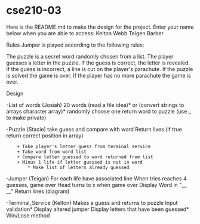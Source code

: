# cse210-03
Here is the README.md to make the design for the project. Enter your name below when you are able to access:
Kelton Webb
Teigen Barber

Rules
Jumper is played according to the following rules:

The puzzle is a secret word randomly chosen from a list.
The player guesses a letter in the puzzle.
If the guess is correct, the letter is revealed.
If the guess is incorrect, a line is cut on the player's parachute.
If the puzzle is solved the game is over.
If the player has no more parachute the game is over.


Design

-List of words (Josiah)
    20 words (read a file idea)* or (convert strings to arrays character array)*
    randomly choose one
    return word to puzzle (use _ to make private)

-Puzzle (Stacie)
    take guess and compare with word
        Return lives (if true return correct position in array)
    
        + Take player's letter guess from terminal service
        + Take word from word list
        + Compare letter guessed to word returned from list
        + Minus 1 life if letter guessed is not in word
            * Make list of letters already guessed

-Jumper (Teigan)
    For each life have associated line
    When tries reaches 4 guesses, game over
    Head turns to x when game over
    Display Word in "__ __"
    Return lines (diagram)


-Terminal_Service (Kelton)
    Makes a guess and returns to puzzle
        Input validation*
    Display altered jumper
    Display letters that have been guessed*
    Win/Lose method